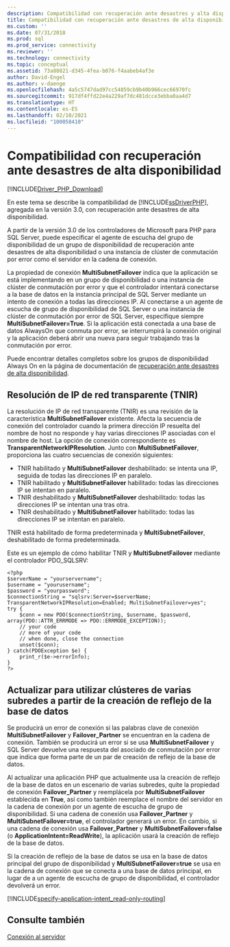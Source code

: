 ```yaml
---
description: Compatibilidad con recuperación ante desastres y alta disponibilidad en los controladores de Microsoft para PHP en SQL Server
title: Compatibilidad con recuperación ante desastres de alta disponibilidad para los controladores de Microsoft para PHP para SQL Server | Microsoft Docs
ms.custom: ''
ms.date: 07/31/2018
ms.prod: sql
ms.prod_service: connectivity
ms.reviewer: ''
ms.technology: connectivity
ms.topic: conceptual
ms.assetid: 73a80821-d345-4fea-b076-f4aabeb4af3e
author: David-Engel
ms.author: v-daenge
ms.openlocfilehash: 4a5c5747dad97cc54859cb9b40b966cec66970fc
ms.sourcegitcommit: 917df4ffd22e4a229af7dc481dcce3ebba0aa4d7
ms.translationtype: HT
ms.contentlocale: es-ES
ms.lasthandoff: 02/10/2021
ms.locfileid: "100058410"
---
```

# <a name="support-for-high-availability-disaster-recovery"></a>Compatibilidad con recuperación ante desastres de alta disponibilidad
[!INCLUDE[Driver_PHP_Download](../../includes/driver_php_download.md)]

En este tema se describe la compatibilidad de [!INCLUDE[ssDriverPHP](../../includes/ssdriverphp_md.md)], agregada en la versión 3.0, con recuperación ante desastres de alta disponibilidad.

A partir de la versión 3.0 de los controladores de Microsoft para PHP para SQL Server, puede especificar el agente de escucha del grupo de disponibilidad de un grupo de disponibilidad de recuperación ante desastres de alta disponibilidad o una instancia de clúster de conmutación por error como el servidor en la cadena de conexión.

La propiedad de conexión **MultiSubnetFailover** indica que la aplicación se está implementando en un grupo de disponibilidad o una instancia de clúster de conmutación por error y que el controlador intentará conectarse a la base de datos en la instancia principal de SQL Server mediante un intento de conexión a todas las direcciones IP. Al conectarse a un agente de escucha de grupo de disponibilidad de SQL Server o una instancia de clúster de conmutación por error de SQL Server, especifique siempre **MultiSubnetFailover=True**. Si la aplicación está conectada a una base de datos AlwaysOn que conmuta por error, se interrumpirá la conexión original y la aplicación deberá abrir una nueva para seguir trabajando tras la conmutación por error.

Puede encontrar detalles completos sobre los grupos de disponibilidad Always On en la página de documentación de [recuperación ante desastres de alta disponibilidad](../../relational-databases/native-client/features/sql-server-native-client-support-for-high-availability-disaster-recovery.md).

## <a name="transparent-network-ip-resolution-tnir"></a>Resolución de IP de red transparente (TNIR)

La resolución de IP de red transparente (TNIR) es una revisión de la característica **MultiSubnetFailover** existente. Afecta la secuencia de conexión del controlador cuando la primera dirección IP resuelta del nombre de host no responde y hay varias direcciones IP asociadas con el nombre de host. La opción de conexión correspondiente es **TransparentNetworkIPResolution**. Junto con **MultiSubnetFailover**, proporciona las cuatro secuencias de conexión siguientes: 

- TNIR habilitado y **MultiSubnetFailover** deshabilitado: se intenta una IP, seguida de todas las direcciones IP en paralelo.
- TNIR habilitado y **MultiSubnetFailover** habilitado: todas las direcciones IP se intentan en paralelo.
- TNIR deshabilitado y **MultiSubnetFailover** deshabilitado: todas las direcciones IP se intentan una tras otra.
- TNIR deshabilitado y **MultiSubnetFailover** habilitado: todas las direcciones IP se intentan en paralelo.

TNIR está habilitado de forma predeterminada y **MultiSubnetFailover**, deshabilitado de forma predeterminada.

Este es un ejemplo de cómo habilitar TNIR y **MultiSubnetFailover** mediante el controlador PDO_SQLSRV:

```
<?php
$serverName = "yourservername";
$username = "yourusername";
$password = "yourpassword";
$connectionString = "sqlsrv:Server=$serverName; TransparentNetworkIPResolution=Enabled; MultiSubnetFailover=yes";
try {
    $conn = new PDO($connectionString, $username, $password, array(PDO::ATTR_ERRMODE => PDO::ERRMODE_EXCEPTION));
    // your code 
    // more of your code
    // when done, close the connection
    unset($conn);
} catch(PDOException $e) {
    print_r($e->errorInfo);
}
?>
```

## <a name="upgrading-to-use-multi-subnet-clusters-from-database-mirroring"></a>Actualizar para utilizar clústeres de varias subredes a partir de la creación de reflejo de la base de datos  
Se producirá un error de conexión si las palabras clave de conexión **MultiSubnetFailover** y **Failover_Partner** se encuentran en la cadena de conexión. También se producirá un error si se usa **MultiSubnetFailover** y SQL Server devuelve una respuesta del asociado de conmutación por error que indica que forma parte de un par de creación de reflejo de la base de datos.  
  
Al actualizar una aplicación PHP que actualmente usa la creación de reflejo de la base de datos en un escenario de varias subredes, quite la propiedad de conexión **Failover_Partner** y reemplácela por **MultiSubnetFailover** establecida en **True**, así como también reemplace el nombre del servidor en la cadena de conexión por un agente de escucha de grupo de disponibilidad. Si una cadena de conexión usa **Failover_Partner** y **MultiSubnetFailover=true**, el controlador generará un error. En cambio, si una cadena de conexión usa **Failover_Partner** y **MultiSubnetFailover=false** (o **ApplicationIntent=ReadWrite**), la aplicación usará la creación de reflejo de la base de datos.  
  
Si la creación de reflejo de la base de datos se usa en la base de datos principal del grupo de disponibilidad y **MultiSubnetFailover=true** se usa en la cadena de conexión que se conecta a una base de datos principal, en lugar de a un agente de escucha de grupo de disponibilidad, el controlador devolverá un error.  

[!INCLUDE[specify-application-intent_read-only-routing](~/includes/paragraph-content/specify-application-intent-read-only-routing.md)]


## <a name="see-also"></a>Consulte también  
[Conexión al servidor](../../connect/php/connecting-to-the-server.md)  
